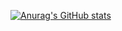 [![Anurag's GitHub stats](https://github-readme-stats.vercel.app/api?username=jeevva&show_icons=true&theme=dark)](https://github.com/anuraghazra/github-readme-stats)


